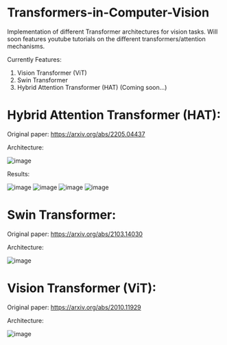 # Transformers-in-Computer-Vision
Implementation of different Transformer architectures for vision tasks. 
Will soon features youtube tutorials on the different transformers/attention mechanisms.

Currently Features:
1. Vision Transformer (ViT)
2. Swin Transformer
3. Hybrid Attention Transformer (HAT) (Coming soon...)

# Hybrid Attention Transformer (HAT):
Original paper: https://arxiv.org/abs/2205.04437


Architecture:

![image](https://github.com/nickd16/Image-Upscaling-with-Hybrid-Attention-Transformer/assets/108239710/be1ffe75-31fa-400e-b83e-2412517982f3)

Results:
 
![image](https://github.com/nickd16/Image-Upscaling-with-Hybrid-Attention-Transformer/assets/108239710/cae184a2-3b49-47e1-8211-9f5675ffed95)
![image](https://github.com/nickd16/Image-Upscaling-with-Hybrid-Attention-Transformer/assets/108239710/f6fba0ca-ac86-4b5e-a5b4-b6d08fcde33f)
![image](https://github.com/nickd16/Image-Upscaling-with-Hybrid-Attention-Transformer/assets/108239710/16a37d83-8a19-404f-92a0-715547998a3b)
![image](https://github.com/nickd16/Image-Upscaling-with-Hybrid-Attention-Transformer/assets/108239710/a07f033a-ede4-473c-9373-bf58bd60446f)

# Swin Transformer: 
Original paper: https://arxiv.org/abs/2103.14030


Architecture:

![image](https://github.com/nickd16/Transformers-in-Computer-Vision/assets/108239710/59851228-a0c6-4b9a-b293-baea36eac55f)


# Vision Transformer (ViT):
Original paper: https://arxiv.org/abs/2010.11929

Architecture:

![image](https://github.com/nickd16/Transformers-in-Computer-Vision/assets/108239710/fcc0f03a-2e7c-41f1-b854-1ec1ab803c51)



